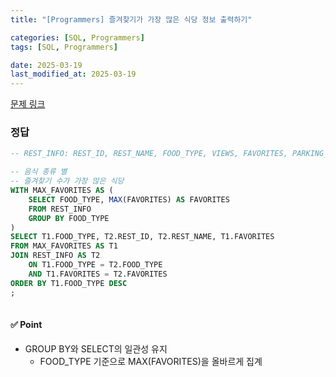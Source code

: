 ```yaml
---
title: "[Programmers] 즐겨찾기가 가장 많은 식당 정보 출력하기"

categories: [SQL, Programmers]
tags: [SQL, Programmers]

date: 2025-03-19
last_modified_at: 2025-03-19
---
```

[문제 링크](https://school.programmers.co.kr/learn/courses/30/lessons/131123)

### 정답
```sql
-- REST_INFO: REST_ID, REST_NAME, FOOD_TYPE, VIEWS, FAVORITES, PARKING_LOT, ADDRESS, TEL

-- 음식 종류 별
-- 즐겨찾기 수가 가장 많은 식당
WITH MAX_FAVORITES AS (
    SELECT FOOD_TYPE, MAX(FAVORITES) AS FAVORITES
    FROM REST_INFO
    GROUP BY FOOD_TYPE
)
SELECT T1.FOOD_TYPE, T2.REST_ID, T2.REST_NAME, T1.FAVORITES
FROM MAX_FAVORITES AS T1
JOIN REST_INFO AS T2 
    ON T1.FOOD_TYPE = T2.FOOD_TYPE
    AND T1.FAVORITES = T2.FAVORITES
ORDER BY T1.FOOD_TYPE DESC
;
    
```

#### ✅ Point
- GROUP BY와 SELECT의 일관성 유지
    - FOOD_TYPE 기준으로 MAX(FAVORITES)을 올바르게 집계